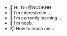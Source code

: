 - 👋 Hi, I’m @NOOBHH
- 👀 I’m interested in ...
- 🌱 I’m currently learning ...
- 💞️ I’m noob.
- 📫 How to reach me ...

<!---
NOOBHH/NOOBHH is a ✨ special ✨ repository because its `README.md` (this file) appears on your GitHub profile.
You can click the Preview link to take a look at your changes.
--->
